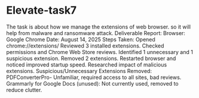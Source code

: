 # Elevate-task7
The task is about how we manage the extensions of web browser. so it will help from malware and ransomware attack.
Deliverable Report:
Browser: Google Chrome
Date: August 14, 2025
Steps Taken:
Opened chrome://extensions/
Reviewed 3 installed extensions.
Checked permissions and Chrome Web Store reviews.
Identified 1 unnecessary and 1 suspicious extension.
Removed 2 extensions.
Restarted browser and noticed improved startup speed.
Researched impact of malicious extensions.
Suspicious/Unnecessary Extensions Removed:
PDFConverterPro- Unfamiliar, required access to all sites, bad reviews.
Grammarly for Google Docs (unused): Not currently used, removed to reduce clutter.
